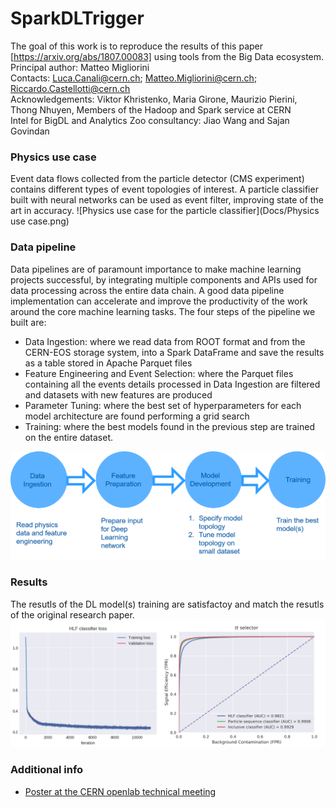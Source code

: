 # SparkDLTrigger

The goal of this work is to reproduce the results of this paper [https://arxiv.org/abs/1807.00083]
using tools from the Big Data ecosystem.    
Principal author: Matteo Migliorini  
Contacts: Luca.Canali@cern.ch; Matteo.Migliorini@cern.ch; Riccardo.Castellotti@cern.ch  
Acknowledgements: Viktor Khristenko, Maria Girone, Maurizio Pierini, Thong Nhuyen, Members of the Hadoop and Spark service at CERN  
Intel for BigDL and Analytics Zoo consultancy: Jiao Wang and Sajan Govindan  

  
### Physics use case
Event data flows collected from the particle detector (CMS experiment) contains different types
of event topologies of interest. 
A particle classifier built with neural networks can be used as event filter,
improving state of the art in accuracy.
![Physics use case for the particle classifier](Docs/Physics use case.png)
  
  
### Data pipeline
Data pipelines are of paramount importance to make machine learning projects successful, by integrating multiple components and APIs used for data processing across the entire data chain. A good data pipeline implementation can accelerate and improve the productivity of the work around the core machine learning tasks.
The four steps of the pipeline we built are:

- Data Ingestion: where we read data from ROOT format and from the CERN-EOS storage system, into a Spark DataFrame and save the results as a table stored in Apache Parquet files
- Feature Engineering and Event Selection: where the Parquet files containing all the events details processed in Data Ingestion are filtered and datasets with new  features are produced
- Parameter Tuning: where the best set of hyperparameters for each model architecture are found performing a grid search
- Training: where the best models found in the previous step are trained on the entire dataset.

![Machine learning data pipeline](Docs/DataPipeline.png)
  
 
### Results
The resutls of the DL model(s) training are satisfactoy and match the resutls of the original research paper. 
![Loss converging, ROC and AUC](Docs/Loss_ROC_AUC.png)

### Additional info
- [Poster at the CERN openlab technical meeting](Docs/Poster.pdf)  
  
  